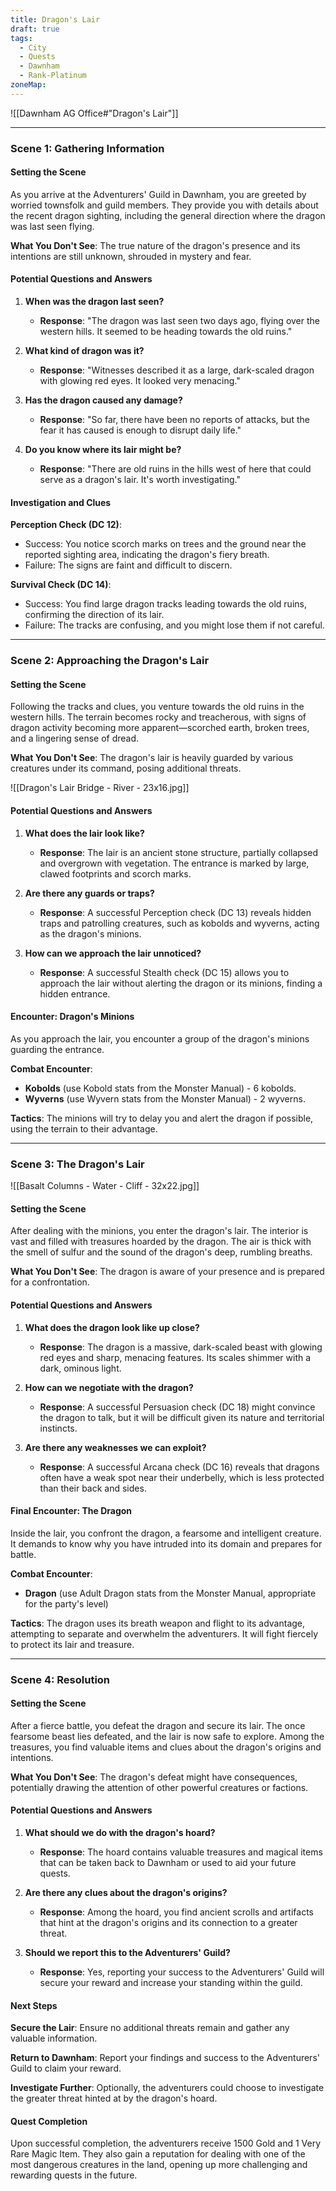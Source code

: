 ```yaml
---
title: Dragon's Lair
draft: true
tags:
  - City
  - Quests
  - Dawnham
  - Rank-Platinum
zoneMap:
---
```

![[Dawnham AG Office#"Dragon's Lair"]]



---

### Scene 1: Gathering Information

#### Setting the Scene

As you arrive at the Adventurers' Guild in Dawnham, you are greeted by worried townsfolk and guild members. They provide you with details about the recent dragon sighting, including the general direction where the dragon was last seen flying.

**What You Don't See**: The true nature of the dragon's presence and its intentions are still unknown, shrouded in mystery and fear.

#### Potential Questions and Answers

1. **When was the dragon last seen?**
   - **Response**: "The dragon was last seen two days ago, flying over the western hills. It seemed to be heading towards the old ruins."

2. **What kind of dragon was it?**
   - **Response**: "Witnesses described it as a large, dark-scaled dragon with glowing red eyes. It looked very menacing."

3. **Has the dragon caused any damage?**
   - **Response**: "So far, there have been no reports of attacks, but the fear it has caused is enough to disrupt daily life."

4. **Do you know where its lair might be?**
   - **Response**: "There are old ruins in the hills west of here that could serve as a dragon's lair. It's worth investigating."

#### Investigation and Clues

**Perception Check (DC 12)**:
- Success: You notice scorch marks on trees and the ground near the reported sighting area, indicating the dragon's fiery breath.
- Failure: The signs are faint and difficult to discern.

**Survival Check (DC 14)**:
- Success: You find large dragon tracks leading towards the old ruins, confirming the direction of its lair.
- Failure: The tracks are confusing, and you might lose them if not careful.

---

### Scene 2: Approaching the Dragon's Lair

#### Setting the Scene

Following the tracks and clues, you venture towards the old ruins in the western hills. The terrain becomes rocky and treacherous, with signs of dragon activity becoming more apparent—scorched earth, broken trees, and a lingering sense of dread.

**What You Don't See**: The dragon's lair is heavily guarded by various creatures under its command, posing additional threats.

![[Dragon's Lair Bridge - River - 23x16.jpg]]

#### Potential Questions and Answers

1. **What does the lair look like?**
   - **Response**: The lair is an ancient stone structure, partially collapsed and overgrown with vegetation. The entrance is marked by large, clawed footprints and scorch marks.

2. **Are there any guards or traps?**
   - **Response**: A successful Perception check (DC 13) reveals hidden traps and patrolling creatures, such as kobolds and wyverns, acting as the dragon's minions.

3. **How can we approach the lair unnoticed?**
   - **Response**: A successful Stealth check (DC 15) allows you to approach the lair without alerting the dragon or its minions, finding a hidden entrance.

#### Encounter: Dragon's Minions

As you approach the lair, you encounter a group of the dragon's minions guarding the entrance.

**Combat Encounter**:
- **Kobolds** (use Kobold stats from the Monster Manual) - 6 kobolds.
- **Wyverns** (use Wyvern stats from the Monster Manual) - 2 wyverns.

**Tactics**: The minions will try to delay you and alert the dragon if possible, using the terrain to their advantage.

---

### Scene 3: The Dragon's Lair


![[Basalt Columns - Water - Cliff - 32x22.jpg]]

#### Setting the Scene

After dealing with the minions, you enter the dragon's lair. The interior is vast and filled with treasures hoarded by the dragon. The air is thick with the smell of sulfur and the sound of the dragon's deep, rumbling breaths.

**What You Don't See**: The dragon is aware of your presence and is prepared for a confrontation.

#### Potential Questions and Answers

1. **What does the dragon look like up close?**
   - **Response**: The dragon is a massive, dark-scaled beast with glowing red eyes and sharp, menacing features. Its scales shimmer with a dark, ominous light.

2. **How can we negotiate with the dragon?**
   - **Response**: A successful Persuasion check (DC 18) might convince the dragon to talk, but it will be difficult given its nature and territorial instincts.

3. **Are there any weaknesses we can exploit?**
   - **Response**: A successful Arcana check (DC 16) reveals that dragons often have a weak spot near their underbelly, which is less protected than their back and sides.

#### Final Encounter: The Dragon



Inside the lair, you confront the dragon, a fearsome and intelligent creature. It demands to know why you have intruded into its domain and prepares for battle.

**Combat Encounter**:
- **Dragon** (use Adult Dragon stats from the Monster Manual, appropriate for the party's level)

**Tactics**: The dragon uses its breath weapon and flight to its advantage, attempting to separate and overwhelm the adventurers. It will fight fiercely to protect its lair and treasure.

---

### Scene 4: Resolution

#### Setting the Scene

After a fierce battle, you defeat the dragon and secure its lair. The once fearsome beast lies defeated, and the lair is now safe to explore. Among the treasures, you find valuable items and clues about the dragon's origins and intentions.

**What You Don't See**: The dragon's defeat might have consequences, potentially drawing the attention of other powerful creatures or factions.

#### Potential Questions and Answers

1. **What should we do with the dragon's hoard?**
   - **Response**: The hoard contains valuable treasures and magical items that can be taken back to Dawnham or used to aid your future quests.

2. **Are there any clues about the dragon's origins?**
   - **Response**: Among the hoard, you find ancient scrolls and artifacts that hint at the dragon's origins and its connection to a greater threat.

3. **Should we report this to the Adventurers' Guild?**
   - **Response**: Yes, reporting your success to the Adventurers' Guild will secure your reward and increase your standing within the guild.

#### Next Steps

**Secure the Lair**: Ensure no additional threats remain and gather any valuable information.

**Return to Dawnham**: Report your findings and success to the Adventurers' Guild to claim your reward.

**Investigate Further**: Optionally, the adventurers could choose to investigate the greater threat hinted at by the dragon's hoard.

#### Quest Completion

Upon successful completion, the adventurers receive 1500 Gold and 1 Very Rare Magic Item. They also gain a reputation for dealing with one of the most dangerous creatures in the land, opening up more challenging and rewarding quests in the future.